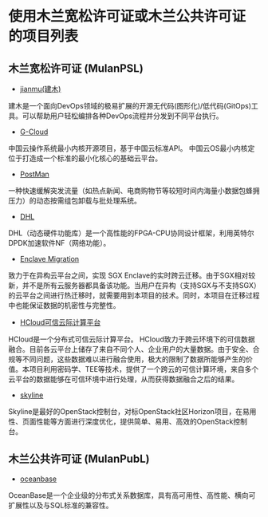 # 使用**木兰宽松许可证**或**木兰公共许可证**的项目列表

## 木兰宽松许可证 (MulanPSL)
* [jianmu(建木)](https://jianmu.dev/)

建木是一个面向DevOps领域的极易扩展的开源无代码(图形化)/低代码(GitOps)工具。可以帮助用户轻松编排各种DevOps流程并分发到不同平台执行。

* [G-Cloud](https://toscode.gitee.com/G-Cloud/mini-kernel)

中国云操作系统最小内核开源项目，基于中国云标准API。 中国云OS最小内核定位于打造成一个标准的最小化核心的基础云平台。

* [PostMan](https://gitee.com/opencloudnext/PostMan)

一种快速缓解突发流量（如热点新闻、电商购物节等较短时间内海量小数据包蜂拥压力）的动态按需组包卸载与批处理系统。

* [DHL](https://gitee.com/opencloudnext/DHL)

DHL（动态硬件功能库）是一个高性能的FPGA-CPU协同设计框架，利用英特尔DPDK加速软件NF（网络功能）。

* [Enclave Migration](https://gitee.com/ipads-sgx-migration/sgx-migration/tree/master)

致力于在异构云平台之间，实现 SGX Enclave的实时跨云迁移。由于SGX相对较新，并不是所有云服务器都具备该功能。当用户在异构（支持SGX与不支持SGX）的云平台之间进行热迁移时，就需要用到本项目的技术。同时，本项目在迁移过程中也能保证数据的机密性与完整性。

* [HCloud可信云际计算平台](https://gitee.com/huazhichao/HCloud)

HCloud是一个分布式可信云际计算平台。 HCloud致力于跨云环境下的可信数据融合。目前各云平台上储存了来自不同个人、企业用户的大量数据。由于安全、合规等不同问题，这些数据难以进行融合使用，极大的限制了数据所能够产生的价值。本项目利用密码学、TEE等技术，提供了一个跨云的可信计算环境，来自多个云平台的数据能够在可信环境中进行处理，从而获得数据融合之后的结果。


* [skyline](https://www.gitlink.org.cn/Inspur/skyline)

Skyline是最好的OpenStack控制台，对标OpenStack社区Horizon项目，在易用性、页面性能等方面进行深度优化，提供简单、易用、高效的OpenStack控制台。

## 木兰公共许可证 (MulanPubL)

* [oceanbase](https://github.com/oceanbase/oceanbase)

OceanBase是一个企业级的分布式关系数据库，具有高可用性、高性能、横向可扩展性以及与SQL标准的兼容性。
